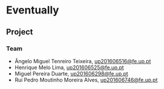 # Eventually

## Project

### Team
- Ângelo Miguel Tenreiro Teixeira, up201606516@fe.up.pt
- Henrique Melo Lima, up201606525@fe.up.pt
- Miguel Pereira Duarte, up201606298@fe.up.pt
- Rui Pedro Moutinho Moreira Alves, up201606746@fe.up.pt